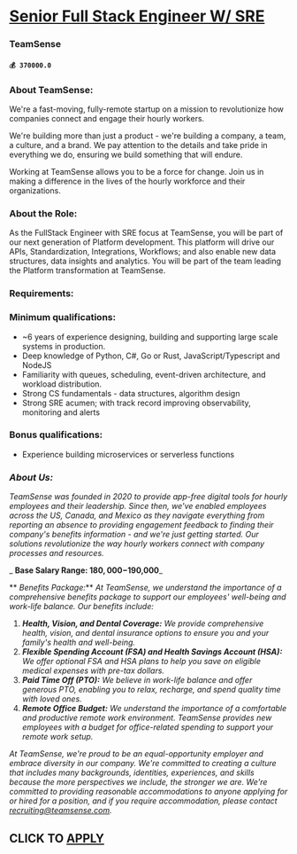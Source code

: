 # [Senior Full Stack Engineer W/ SRE](https://www.remotewlb.com/apply/senior-full-stack-engineer-w-sre-61543)  
### TeamSense  
#### `💰 370000.0`  

### About TeamSense:

We're a fast-moving, fully-remote startup on a mission to revolutionize how companies connect and engage their hourly workers.

We're building more than just a product - we're building a company, a team, a culture, and a brand. We pay attention to the details and take pride in everything we do, ensuring we build something that will endure.

Working at TeamSense allows you to be a force for change. Join us in making a difference in the lives of the hourly workforce and their organizations.

### About the Role:

As the FullStack Engineer with SRE focus at TeamSense, you will be part of our next generation of Platform development. This platform will drive our APIs, Standardization, Integrations, Workflows; and also enable new data structures, data insights and analytics. You will be part of the team leading the Platform transformation at TeamSense.

### Requirements:

### Minimum qualifications:

  * ~6 years of experience designing, building and supporting large scale systems in production.
  * Deep knowledge of Python, C#, Go or Rust, JavaScript/Typescript and NodeJS
  * Familiarity with queues, scheduling, event-driven architecture, and workload distribution.
  * Strong CS fundamentals - data structures, algorithm design
  * Strong SRE acumen; with track record improving observability, monitoring and alerts

### Bonus qualifications:

  * Experience building microservices or serverless functions

###  _About Us:_

 _TeamSense was founded in 2020 to provide app-free digital tools for hourly employees and their leadership. Since then, we've enabled employees across the US, Canada, and Mexico as they navigate everything from reporting an absence to providing engagement feedback to finding their company's benefits information - and we're just getting started. Our solutions revolutionize the way hourly workers connect with company processes and resources._

 _ **Base Salary Range: $180,000-$190,000**_

 ** _Benefits Package:_** _At TeamSense, we understand the importance of a comprehensive benefits package to support our employees' well-being and work-life balance. Our benefits include:_

  1. **_Health, Vision, and Dental Coverage:_** _We provide comprehensive health, vision, and dental insurance options to ensure you and your family's health and well-being._
  2. **_Flexible Spending Account (FSA) and Health Savings Account (HSA):_** _We offer optional FSA and HSA plans to help you save on eligible medical expenses with pre-tax dollars._
  3. **_Paid Time Off (PTO):_** _We believe in work-life balance and offer generous PTO, enabling you to relax, recharge, and spend quality time with loved ones._
  4. **_Remote Office Budget:_** _We understand the importance of a comfortable and productive remote work environment. TeamSense provides new employees with a budget for office-related spending to support your remote work setup._

_At TeamSense, we're proud to be an equal-opportunity employer and embrace diversity in our company. We're committed to creating a culture that includes many backgrounds, identities, experiences, and skills because the more perspectives we include, the stronger we are. We're committed to providing reasonable accommodations to anyone applying for or hired for a position, and if you require accommodation, please contact recruiting@teamsense.com._

  
## CLICK TO [APPLY](https://www.remotewlb.com/apply/senior-full-stack-engineer-w-sre-61543)

